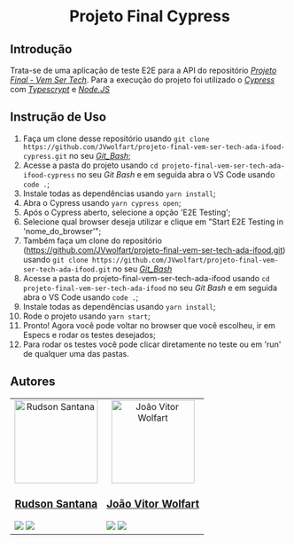<div align="center">
  
# Projeto Final Cypress

</div>

## Introdução
Trata-se de uma aplicação de teste E2E para a API do repositório _[Projeto Final - Vem Ser Tech](https://github.com/JVwolfart/projeto-final-vem-ser-tech-ada-ifood.git)_. Para a execução do projeto foi utilizado o _[Cypress](https://docs.cypress.io/guides/overview/why-cypress)_ com _[Typescrypt](https://www.typescriptlang.org/docs/)_ e _[Node.JS](https://nodejs.org/docs/latest/api/)_


## Instrução de Uso
1. Faça um clone desse repositório usando `git clone https://github.com/JVwolfart/projeto-final-vem-ser-tech-ada-ifood-cypress.git` no seu _[Git_Bash](https://git-scm.com/downloads)_;
2. Acesse a pasta do projeto usando `cd projeto-final-vem-ser-tech-ada-ifood-cypress` no seu _*Git Bash*_ e em seguida abra o VS Code usando `code .`;
3. Instale todas as dependências usando `yarn install`;
4. Abra o Cypress usando `yarn cypress open`;
5. Após o Cypress aberto, selecione a opção 'E2E Testing';
6. Selecione qual browser deseja utilizar e clique em "Start E2E Testing in 'nome_do_browser'";
7. Também faça um clone do repositório (https://github.com/JVwolfart/projeto-final-vem-ser-tech-ada-ifood.git) usando `git clone https://github.com/JVwolfart/projeto-final-vem-ser-tech-ada-ifood.git` no seu _[Git_Bash](https://git-scm.com/downloads)_
8. Acesse a pasta do projeto-final-vem-ser-tech-ada-ifood usando `cd projeto-final-vem-ser-tech-ada-ifood` no seu *_Git Bash_* e em seguida abra o VS Code usando `code .`;
9. Instale todas as dependências usando `yarn install`;
10. Rode o projeto usando `yarn start`;
11. Pronto! Agora você pode voltar no browser que você escolheu, ir em Especs e rodar os testes desejados;
12. Para rodar os testes você pode clicar diretamente no teste ou em 'run' de qualquer uma das pastas.
    

## Autores

<table>
<td>
  <div align="center">
    <img align="center" alt="Rudson Santana" height="150" src="https://avatars.githubusercontent.com/u/116411313?v=4"> 
  </div>
  <h3 align="center"><a href="https://github.com/RudsonSantana">Rudson Santana</a></h3>
  <div>
  <a href = "mailto:rudsonsanttana@gmail.com" target="_blank"><img src="https://img.shields.io/badge/Gmail-D14836?style=for-the-badge&logo=gmail&logoColor=white"></a>
  <a href="https://www.linkedin.com/in/rudson-santana/" target="_blank"><img src="https://img.shields.io/badge/-LinkedIn-%230077B5?style=for-the-badge&logo=linkedin&logoColor=white"></a>
  </div>
</td>

<td>
  <div align="center">
    <img  alt="João Vitor Wolfart" height="150" src="https://avatars.githubusercontent.com/u/87876254?v=4"> 
  </div>
  <h3 align="center"><a href="https://github.com/JVwolfart">João Vitor Wolfart</a></h3>
  <div>
  <a href = "mailto: jvitor@pinheirasc.com" target="_blank"><img src="https://img.shields.io/badge/Gmail-D14836?style=for-the-badge&logo=gmail&logoColor=white"></a>
  <a href="https://www.linkedin.com/in/jv-wolfart/" target="_blank"><img src="https://img.shields.io/badge/-LinkedIn-%230077B5?style=for-the-badge&logo=linkedin&logoColor=white"></a>
  </div>
</td>
</table>

